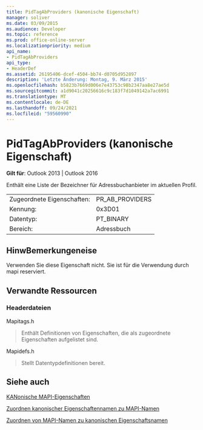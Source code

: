 ```yaml
---
title: PidTagAbProviders (kanonische Eigenschaft)
manager: soliver
ms.date: 03/09/2015
ms.audience: Developer
ms.topic: reference
ms.prod: office-online-server
ms.localizationpriority: medium
api_name:
- PidTagAbProviders
api_type:
- HeaderDef
ms.assetid: 26195406-dcef-4504-bb74-d0705d952897
description: 'Letzte Änderung: Montag, 9. März 2015'
ms.openlocfilehash: b5823b7669d006e7e43753c98b2347aa8e27ae5d
ms.sourcegitcommit: a1d9041c20256616c9c183f7d1049142a7ac6991
ms.translationtype: MT
ms.contentlocale: de-DE
ms.lasthandoff: 09/24/2021
ms.locfileid: "59560990"
---
```

# <a name="pidtagabproviders-canonical-property"></a>PidTagAbProviders (kanonische Eigenschaft)

  
  
**Gilt für**: Outlook 2013 | Outlook 2016 
  
Enthält eine Liste der Bezeichner für Adressbuchanbieter im aktuellen Profil. 
  
|||
|:-----|:-----|
|Zugeordnete Eigenschaften:  <br/> |PR_AB_PROVIDERS  <br/> |
|Kennung:  <br/> |0x3D01  <br/> |
|Datentyp:  <br/> |PT_BINARY  <br/> |
|Bereich:  <br/> |Adressbuch  <br/> |
   
## <a name="remarks"></a>HinwBemerkungeneise

Verwenden Sie diese Eigenschaft nicht. Sie ist für die Verwendung durch mapi reserviert.
  
## <a name="related-resources"></a>Verwandte Ressourcen

### <a name="header-files"></a>Headerdateien

Mapitags.h
  
> Enthält Definitionen von Eigenschaften, die als zugeordnete Eigenschaften aufgelistet sind.
    
Mapidefs.h
  
> Stellt Datentypdefinitionen bereit.
    
## <a name="see-also"></a>Siehe auch



[KANonische MAPI-Eigenschaften](mapi-canonical-properties.md)
  
[Zuordnen kanonischer Eigenschaftennamen zu MAPI-Namen](mapping-canonical-property-names-to-mapi-names.md)
  
[Zuordnen von MAPI-Namen zu kanonischen Eigenschaftsnamen](mapping-mapi-names-to-canonical-property-names.md)

